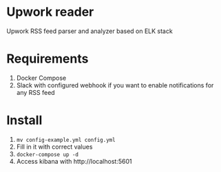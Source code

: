 # Upwork reader
Upwork RSS feed parser and analyzer based on ELK stack
# Requirements
1. Docker Compose
2. Slack with configured webhook if you want to enable notifications for any RSS feed
# Install
1. `mv config-example.yml config.yml`
2. Fill in it with correct values
3. `docker-compose up -d`
4. Access kibana with http://localhost:5601
